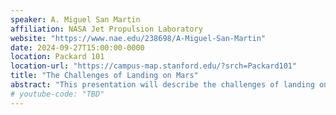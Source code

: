 ```yaml
---
speaker: A. Miguel San Martin
affiliation: NASA Jet Propulsion Laboratory
website: "https://www.nae.edu/238698/A-Miguel-San-Martin"
date: 2024-09-27T15:00:00-0000
location: Packard 101
location-url: "https://campus-map.stanford.edu/?srch=Packard101"
title: "The Challenges of Landing on Mars"
abstract: "This presentation will describe the challenges of landing on Mars and how those challenges were addressed in NASA missions through the years in response to ever-increasing science requirements, previous landing experiences, and changing programmatic constraints. From the Viking legged lenders, through the Mars Pathfinder and the Mars Explorations Rovers airbag landers, and ultimately the Curiosity and Perseverance SkyCrane landers, Mars exploration has provided fertile ground for the development of innovative landing technologies in our quest for extracting the scientific secrets hidden in the Red Planet."
# youtube-code: "TBD"
---
```

